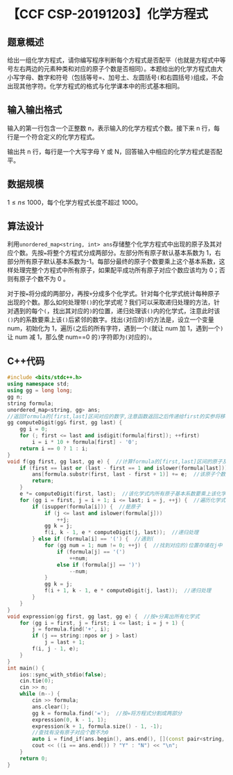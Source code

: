 # 【CCF CSP-20191203】化学方程式

## 题意概述

给出一组化学方程式，请你编写程序判断每个方程式是否配平（也就是方程式中等号左右两边的元素种类和对应的原子个数是否相同）。本题给出的化学方程式由大小写字母、数字和符号（包括等号=、加号土、左圆括号`(`和右圆括号`)`组成，不会出现其他字符。化学方程式的格式与化学课本中的形式基本相同。

## 输入输出格式

输入的第一行包含一个正整数 n，表示输入的化学方程式个数。接下来 n 行，每行是一个符合定义的化学方程式。

输出共 n 行，每行是一个大写字母 Y 或 N，回答输入中相应的化学方程式是否配平。

## 数据规模

$1\le n\le\ 1000$，每个化学方程式长度不超过 1000。

## 算法设计

利用`unordered_map<string, int> ans`存储整个化学方程式中出现的原子及其对应个数。先按`=`将整个方程式分成两部分。左部分所有原子默认基本系数为 1，右部分所有原子默认基本系数为-1。每部分最终的原子个数要乘上这个基本系数，这样处理完整个方程式中所有原子，如果配平成功所有原子对应个数应该均为 0；否则有原子个数不为 0 。

对于按`=`将分成的两部分，再按`+`分成多个化学式。针对每个化学式统计每种原子出现的个数。那么如何处理带`()`的化学式呢？我们可以采取递归处理的方法，针对遇到的每个`(`，找出其对应的`)`的位置，递归处理该`()`内的化学式，注意此时该`()`内的系数要乘上该`()`后紧邻的数字。找出`(`对应的`)`的方法是，设立一个变量 num，初始化为 1，遍历`(`之后的所有字符，遇到一个`(`就让 num 加 1，遇到一个`)`让 num 减 1，那么使 num==0 的`)`字符即为`(`对应的`)`。

## C++代码

```cpp
#include <bits/stdc++.h>
using namespace std;
using gg = long long;
gg n;
string formula;
unordered_map<string, gg> ans;
//返回formula的[first,last]区间对应的数字,注意函数返回之后传递给first的实参将移动到第一个非数字字符的位置
gg computeDigit(gg& first, gg last) {
    gg i = 0;
    for (; first <= last and isdigit(formula[first]); ++first)
        i = i * 10 + formula[first] - '0';
    return i == 0 ? 1 : i;
}
void f(gg first, gg last, gg e) {  //计算formula的[first,last]区间的原子及其对应系数，基本系数为e
    if (first == last or (last - first == 1 and islower(formula[last]))) {  //化学式是单个原子
        ans[formula.substr(first, last - first + 1)] += e;  //该原子个数递增e
        return;
    }
    e *= computeDigit(first, last);  //该化学式内所有原子基本系数要乘上该化学式起始系数
    for (gg i = first, j = i + 1; i <= last; i = j, ++j) {  //遍历化学式
        if (isupper(formula[i])) {  //是原子
            if (j <= last and islower(formula[j]))
                ++j;
            gg k = j;
            f(i, k - 1, e * computeDigit(j, last));  //递归处理
        } else if (formula[i] == '(') {  //遇到(
            for (gg num = 1; num != 0; ++j) {  //找到对应的)位置存储在j中
                if (formula[j] == '(')
                    ++num;
                else if (formula[j] == ')')
                    --num;
            }
            gg k = j;
            f(i + 1, k - 1, e * computeDigit(j, last));  //递归处理
        }
    }
}
void expression(gg first, gg last, gg e) {  //按+分离出所有化学式
    for (gg i = first, j = first; i <= last; i = j + 1) {
        j = formula.find('+', i);
        if (j == string::npos or j > last)
            j = last + 1;
        f(i, j - 1, e);
    }
}
int main() {
    ios::sync_with_stdio(false);
    cin.tie(0);
    cin >> n;
    while (n--) {
        cin >> formula;
        ans.clear();
        gg k = formula.find('=');  //按=将方程式分割成两部分
        expression(0, k - 1, 1);
        expression(k + 1, formula.size() - 1, -1);
        //查找有没有原子对应个数不为0
        auto i = find_if(ans.begin(), ans.end(), [](const pair<string, gg>& p) { return p.second != 0; });
        cout << ((i == ans.end()) ? "Y" : "N") << "\n";
    }
    return 0;
}
```

